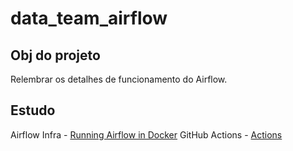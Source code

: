 # data_team_airflow

## Obj do projeto
Relembrar os detalhes de funcionamento do Airflow.

## Estudo
Airflow Infra - [Running Airflow in Docker](https://airflow.apache.org/docs/apache-airflow/2.0.2/start/docker.html#docker-compose-yaml)
GitHub Actions - [Actions](https://docs.github.com/pt/actions/get-started/understand-github-actions)

